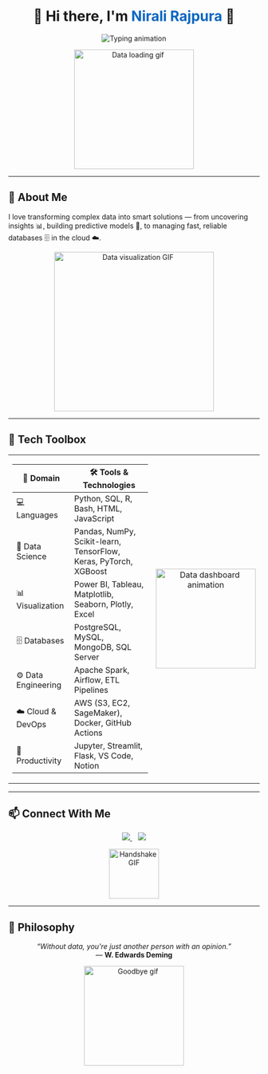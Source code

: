 <!-- TITLE -->
<h1 align="center">👋 Hi there, I'm <span style="color:#0a66c2;">Nirali Rajpura</span> 💫</h1>

<!-- ANIMATED TYPING -->
<p align="center">
  <img src="https://readme-typing-svg.demolab.com?font=Fira+Code&weight=500&pause=1000&color=0A66C2&center=true&width=600&lines=Data+Scientist+%F0%9F%94%AE;Data+Analyst+%F0%9F%93%8A;Database+Administrator+%F0%9F%97%83%EF%B8%8F;Transforming+Data+into+Decisions+%F0%9F%9A%80" alt="Typing animation" />
</p>

<!-- INTRO GIF -->
<p align="center">
  <img src="https://media.giphy.com/media/f3iwJFOVOwuy7K6FFw/giphy.gif" width="240" alt="Data loading gif" />
</p>

<hr>

## 🧠 About Me

I love transforming complex data into smart solutions — from uncovering insights 📊, building predictive models 🤖, to managing fast, reliable databases 🗄️ in the cloud ☁️.

<p align="center">
  <img src="https://media.giphy.com/media/l3vR85PnGsBwu1PFK/giphy.gif" width="320" alt="Data visualization GIF" />
</p>

<hr>

## 🧰 Tech Toolbox

<table>
<tr>
<td>

| 🧩 **Domain**          | 🛠️ **Tools & Technologies** |
|------------------------|-----------------------------|
| 💻 Languages           | Python, SQL, R, Bash, HTML, JavaScript |
| 🧠 Data Science        | Pandas, NumPy, Scikit-learn, TensorFlow, Keras, PyTorch, XGBoost |
| 📊 Visualization       | Power BI, Tableau, Matplotlib, Seaborn, Plotly, Excel |
| 🗄️ Databases           | PostgreSQL, MySQL, MongoDB, SQL Server |
| ⚙️ Data Engineering     | Apache Spark, Airflow, ETL Pipelines |
| ☁️ Cloud & DevOps       | AWS (S3, EC2, SageMaker), Docker, GitHub Actions |
| 🧰 Productivity         | Jupyter, Streamlit, Flask, VS Code, Notion |

</td>
<td align="center" width="40%">
  <img src="https://media.giphy.com/media/xT9IgzoKnwFNmISR8I/giphy.gif" width="200" alt="Data dashboard animation" />
</td>
</tr>
</table>

<hr>

## 📫 Connect With Me

<p align="center">
  <a href="https://www.linkedin.com/in/nirali-rajpura/" target="_blank">
    <img src="https://img.shields.io/badge/LinkedIn-Nirali%20Rajpura-0A66C2?logo=linkedin&logoColor=white&style=for-the-badge" />
  </a>
  &nbsp;&nbsp;
  <a href="mailto:rajpuranirali@gmail.com">
    <img src="https://img.shields.io/badge/Gmail-rajpuranirali@gmail.com-D14836?logo=gmail&logoColor=white&style=for-the-badge" />
  </a>
</p>

<p align="center">
  <img src="https://media.giphy.com/media/hvRJCLFzcasrR4ia7z/giphy.gif" width="100px" alt="Handshake GIF" />
</p>

<hr>

## 🧭 Philosophy

<p align="center">
  <em>“Without data, you're just another person with an opinion.”</em><br>
  — <strong>W. Edwards Deming</strong>
</p>

<p align="center">
  <img src="https://media.giphy.com/media/L8K62iTDkzGX6/giphy.gif" width="200px" alt="Goodbye gif" />
</p>
